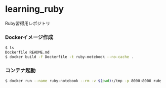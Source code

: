 # learning_ruby
Ruby習得用レポジトリ

### Dockerイメージ作成

```bash
$ ls
Dockerfile README.md
$ docker build -f Dockerfile -t ruby-notebook --no-cache . 
```

### コンテナ起動

```bash
$ docker run --name ruby-notebook --rm -v $(pwd):/tmp -p 8000:8000 ruby-notebook:latest
```

